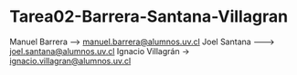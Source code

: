 # Tarea02-Barrera-Santana-Villagran

Manuel Barrera --> manuel.barrera@alumnos.uv.cl
Joel Santana --->  joel.santana@alumnos.uv.cl
Ignacio Villagrán -> ignacio.villagran@alumnos.uv.cl
